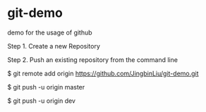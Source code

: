 # git-demo
demo for the usage of github

Step 1. Create a new Repository

Step 2. Push an existing repository from the command line

$ git remote add origin https://github.com/JingbinLiu/git-demo.git

$ git push -u origin master

$ git push -u origin dev
